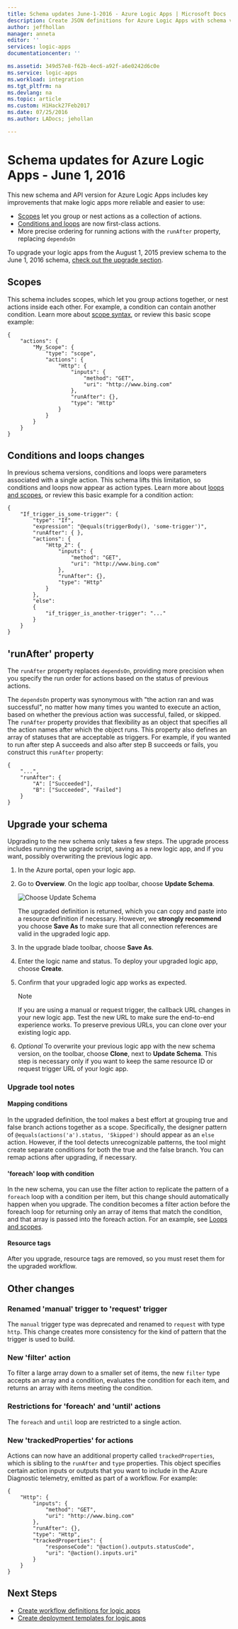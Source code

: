 ```yaml
---
title: Schema updates June-1-2016 - Azure Logic Apps | Microsoft Docs
description: Create JSON definitions for Azure Logic Apps with schema version 2016-06-01
author: jeffhollan
manager: anneta
editor: ''
services: logic-apps
documentationcenter: ''

ms.assetid: 349d57e8-f62b-4ec6-a92f-a6e0242d6c0e
ms.service: logic-apps
ms.workload: integration
ms.tgt_pltfrm: na
ms.devlang: na
ms.topic: article
ms.custom: H1Hack27Feb2017
ms.date: 07/25/2016
ms.author: LADocs; jehollan

---
```

# Schema updates for Azure Logic Apps - June 1, 2016

This new schema and API version for Azure Logic Apps includes key improvements that make logic apps 
more reliable and easier to use:

* [Scopes](#scopes) let you group or nest actions as a collection of actions.
* [Conditions and loops](#conditions-loops) are now first-class actions.
* More precise ordering for running actions with the `runAfter` property, replacing `dependsOn`

To upgrade your logic apps from the August 1, 2015 preview schema to the June 1, 2016 schema, 
[check out the upgrade section](##upgrade-your-schema).

<a name="scopes"></a>
## Scopes

This schema includes scopes, which let you group actions together, 
or nest actions inside each other. For example, a condition can contain another condition. 
Learn more about [scope syntax](../logic-apps/logic-apps-loops-and-scopes.md), 
or review this basic scope example:

```
{
    "actions": {
        "My_Scope": {
            "type": "scope",
            "actions": {                
                "Http": {
                    "inputs": {
                        "method": "GET",
                        "uri": "http://www.bing.com"
                    },
                    "runAfter": {},
                    "type": "Http"
                }
            }
        }
    }
}
```

<a name="conditions-loops"></a>
## Conditions and loops changes

In previous schema versions, 
conditions and loops were parameters associated with a single action. 
This schema lifts this limitation, so conditions and loops now appear as action types. 
Learn more about [loops and scopes](../logic-apps/logic-apps-loops-and-scopes.md), 
or review this basic example for a condition action:

```
{
    "If_trigger_is_some-trigger": {
        "type": "If",
        "expression": "@equals(triggerBody(), 'some-trigger')",
        "runAfter": { },
        "actions": {
            "Http_2": {
                "inputs": {
                    "method": "GET",
                    "uri": "http://www.bing.com"
                },
                "runAfter": {},
                "type": "Http"
            }
        },
        "else": 
        {
            "if_trigger_is_another-trigger": "..."
        }      
    }
}
```

<a name="run-after"></a>
## 'runAfter' property

The `runAfter` property replaces `dependsOn`, 
providing more precision when you specify the run order for actions 
based on the status of previous actions.

The `dependsOn` property was synonymous with "the action ran and was successful", 
no matter how many times you wanted to execute an action, 
based on whether the previous action was successful, failed, or skipped. 
The `runAfter` property provides that flexibility as an object 
that specifies all the action names after which the object runs. 
This property also defines an array of statuses that are acceptable as triggers. 
For example, if you wanted to run after step A succeeds and also after 
step B succeeds or fails, you construct this `runAfter` property:

```
{
    "...",
    "runAfter": {
        "A": ["Succeeded"],
        "B": ["Succeeded", "Failed"]
    }
}
```

## Upgrade your schema

Upgrading to the new schema only takes a few steps. 
The upgrade process includes running the upgrade script, 
saving as a new logic app, and if you want, 
possibly overwriting the previous logic app.

1. In the Azure portal, open your logic app.

2. Go to **Overview**. On the logic app toolbar, choose **Update Schema**.
   
    ![Choose Update Schema][1]
   
	The upgraded definition is returned, 
	which you can copy and paste into a resource definition if necessary. 
	However, we **strongly recommend** you choose **Save As** 
	to make sure that all connection references are valid in the upgraded logic app.

3. In the upgrade blade toolbar, choose **Save As**.

4. Enter the logic name and status. 
To deploy your upgraded logic app, choose **Create**.

5. Confirm that your upgraded logic app works as expected.
   
   > [!NOTE]
   > If you are using a manual or request trigger, 
   > the callback URL changes in your new logic app. 
   > Test the new URL to make sure the end-to-end experience works. 
   > To preserve previous URLs, you can clone over your existing logic app.

6. *Optional* To overwrite your previous logic app with the new schema version, 
on the toolbar, choose **Clone**, next to **Update Schema**. 
This step is necessary only if you want to keep the same resource ID 
or request trigger URL of your logic app.

### Upgrade tool notes

#### Mapping conditions

In the upgraded definition, the tool makes a best effort at 
grouping true and false branch actions together as a scope. 
Specifically, the designer pattern of `@equals(actions('a').status, 'Skipped')` 
should appear as an `else` action. However, if the tool detects unrecognizable patterns, 
the tool might create separate conditions for both the true and the false branch. 
You can remap actions after upgrading, if necessary.

#### 'foreach' loop with condition

In the new schema, you can use the filter action 
to replicate the pattern of a `foreach` loop with a condition per item, 
but this change should automatically happen when you upgrade. 
The condition becomes a filter action before the foreach loop 
for returning only an array of items that match the condition, 
and that array is passed into the foreach action. 
For an example, see [Loops and scopes](../logic-apps/logic-apps-loops-and-scopes.md).

#### Resource tags

After you upgrade, resource tags are removed, so you must reset them for the upgraded workflow.

## Other changes

### Renamed 'manual' trigger to 'request' trigger

The `manual` trigger type was deprecated and renamed to `request` with type `http`. 
This change creates more consistency for the kind of pattern that the trigger is used to build.

### New 'filter' action

To filter a large array down to a smaller set of items, 
the new `filter` type accepts an array and a condition, 
evaluates the condition for each item, and returns an array 
with items meeting the condition.

### Restrictions for 'foreach' and 'until' actions

The `foreach` and `until` loop are restricted to a single action.

### New 'trackedProperties' for actions

Actions can now have an additional property called 
`trackedProperties`, which is sibling to the `runAfter` and `type` properties. 
This object specifies certain action inputs or outputs that you want to include in 
the Azure Diagnostic telemetry, emitted as part of a workflow. For example:

```
{                
    "Http": {
        "inputs": {
            "method": "GET",
            "uri": "http://www.bing.com"
        },
        "runAfter": {},
        "type": "Http",
        "trackedProperties": {
            "responseCode": "@action().outputs.statusCode",
            "uri": "@action().inputs.uri"
        }
    }
}
```

## Next Steps
* [Create workflow definitions for logic apps](../logic-apps/logic-apps-author-definitions.md)
* [Create deployment templates for logic apps](../logic-apps/logic-apps-create-deploy-template.md)

<!-- Image references -->
[1]: ./media/logic-apps-schema-2016-04-01/upgradeButton.png
